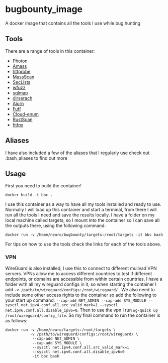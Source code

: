 # bugbounty_image
A docker image that contains all the tools I use while bug hunting

## Tools
There are a range of tools in this container:
* [Photon](https://github.com/s0md3v/Photon)
* [Amass](https://github.com/OWASP/Amass)
* [httprobe](https://github.com/tomnomnom/httprobe)
* [MassScan](https://github.com/robertdavidgraham/masscan)
* [SecLists](https://github.com/danielmiessler/SecLists)
* [wfuzz](https://wfuzz.readthedocs.io/en/latest/)
* [sqlmap](https://github.com/sqlmapproject/sqlmap)
* [dirserach](https://github.com/maurosoria/dirsearch)
* [Ajurn](https://github.com/s0md3v/Arjun)
* [Fuff](https://github.com/ffuf/ffuf)
* [Cloud-enum](https://github.com/initstring/cloud_enum)
* [RustScan](https://github.com/RustScan/RustScan)
* [httpx](https://github.com/projectdiscovery/httpx)

## Aliases
I have also included a few of the aliases that I regularly use check out .bash_aliases to find
out more

## Usage
First you need to build the container!
```
docker build -t bbc .
```
I use this container as a way to have all my tools installed and ready to use.
Normally I will load up this container and start a terminal, from there I will
run all the tools I need and save the results locally. I have a folder on my
local machine called targets, so I mount into the container so I can save all
the outputs there, using the following command:
```
docker run -v /home/neuro/bugbounty/targets:/root/targets -it bbc bash
```
For tips on how to use the tools check the links for each of the tools above.

### VPN
WireGuard is also installed, I use this to connect to different mullvad VPN
servers. VPNs allow me to access different countries to test if different
endpoints, or domains are accessible from within certain countries. I have a 
folder with all my wireguard configs in it, so when starting the container I 
add `-v /path/to/wireguard/configs:/root/wireguard/ ` We also need to include 
some other access rights to the container so add the following to your start up
command: 
` --cap-add NET_ADMIN --cap-add SYS_MODULE --sysctl net.ipv4.conf.all.src_valid_mark=1 --sysctl net.ipv6.conf.all.disable_ipv6=0 `. Then to use the vpn I run `wg-quick up /root/wireguard/config_file`.
So my final command to run the container is as follows:
```
docker run -v /home/neuro/targets:/root/targets \
           -v /path/to/wireguard/configs:/root/wireguard/ \
            --cap-add NET_ADMIN \
            --cap-add SYS_MODULE \
            --sysctl net.ipv4.conf.all.src_valid_mark=1
            --sysctl net.ipv6.conf.all.disable_ipv6=0
            -it bbc bash
```
